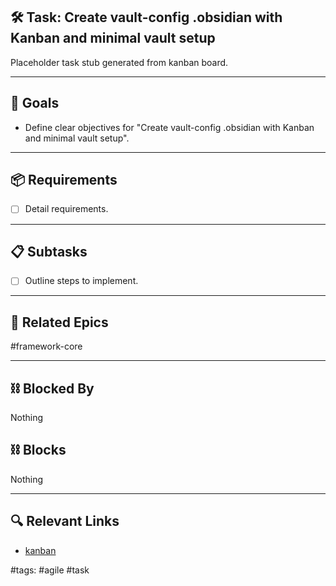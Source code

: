 ## 🛠️ Task: Create vault-config .obsidian with Kanban and minimal vault setup

Placeholder task stub generated from kanban board.

---

## 🎯 Goals

- Define clear objectives for "Create vault-config .obsidian with Kanban and minimal vault setup".

---

## 📦 Requirements

- [ ] Detail requirements.

---

## 📋 Subtasks

- [ ] Outline steps to implement.

---

## 🔗 Related Epics

#framework-core

---

## ⛓️ Blocked By

Nothing

## ⛓️ Blocks

Nothing

---

## 🔍 Relevant Links

- [kanban](../boards/kanban.md)

#tags: #agile #task
